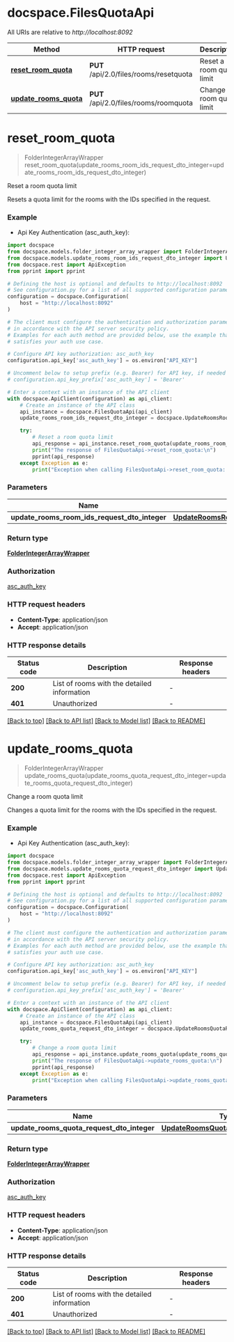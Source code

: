 # docspace.FilesQuotaApi

All URIs are relative to *http://localhost:8092*

Method | HTTP request | Description
------------- | ------------- | -------------
[**reset_room_quota**](FilesQuotaApi.md#reset_room_quota) | **PUT** /api/2.0/files/rooms/resetquota | Reset a room quota limit
[**update_rooms_quota**](FilesQuotaApi.md#update_rooms_quota) | **PUT** /api/2.0/files/rooms/roomquota | Change a room quota limit


# **reset_room_quota**
> FolderIntegerArrayWrapper reset_room_quota(update_rooms_room_ids_request_dto_integer=update_rooms_room_ids_request_dto_integer)

Reset a room quota limit

Resets a quota limit for the rooms with the IDs specified in the request.

### Example

* Api Key Authentication (asc_auth_key):

```python
import docspace
from docspace.models.folder_integer_array_wrapper import FolderIntegerArrayWrapper
from docspace.models.update_rooms_room_ids_request_dto_integer import UpdateRoomsRoomIdsRequestDtoInteger
from docspace.rest import ApiException
from pprint import pprint

# Defining the host is optional and defaults to http://localhost:8092
# See configuration.py for a list of all supported configuration parameters.
configuration = docspace.Configuration(
    host = "http://localhost:8092"
)

# The client must configure the authentication and authorization parameters
# in accordance with the API server security policy.
# Examples for each auth method are provided below, use the example that
# satisfies your auth use case.

# Configure API key authorization: asc_auth_key
configuration.api_key['asc_auth_key'] = os.environ["API_KEY"]

# Uncomment below to setup prefix (e.g. Bearer) for API key, if needed
# configuration.api_key_prefix['asc_auth_key'] = 'Bearer'

# Enter a context with an instance of the API client
with docspace.ApiClient(configuration) as api_client:
    # Create an instance of the API class
    api_instance = docspace.FilesQuotaApi(api_client)
    update_rooms_room_ids_request_dto_integer = docspace.UpdateRoomsRoomIdsRequestDtoInteger() # UpdateRoomsRoomIdsRequestDtoInteger |  (optional)

    try:
        # Reset a room quota limit
        api_response = api_instance.reset_room_quota(update_rooms_room_ids_request_dto_integer=update_rooms_room_ids_request_dto_integer)
        print("The response of FilesQuotaApi->reset_room_quota:\n")
        pprint(api_response)
    except Exception as e:
        print("Exception when calling FilesQuotaApi->reset_room_quota: %s\n" % e)
```



### Parameters


Name | Type | Description  | Notes
------------- | ------------- | ------------- | -------------
 **update_rooms_room_ids_request_dto_integer** | [**UpdateRoomsRoomIdsRequestDtoInteger**](UpdateRoomsRoomIdsRequestDtoInteger.md)|  | [optional] 

### Return type

[**FolderIntegerArrayWrapper**](FolderIntegerArrayWrapper.md)

### Authorization

[asc_auth_key](../README.md#asc_auth_key)

### HTTP request headers

 - **Content-Type**: application/json
 - **Accept**: application/json

### HTTP response details

| Status code | Description | Response headers |
|-------------|-------------|------------------|
**200** | List of rooms with the detailed information |  -  |
**401** | Unauthorized |  -  |

[[Back to top]](#) [[Back to API list]](../README.md#documentation-for-api-endpoints) [[Back to Model list]](../README.md#documentation-for-models) [[Back to README]](../README.md)

# **update_rooms_quota**
> FolderIntegerArrayWrapper update_rooms_quota(update_rooms_quota_request_dto_integer=update_rooms_quota_request_dto_integer)

Change a room quota limit

Changes a quota limit for the rooms with the IDs specified in the request.

### Example

* Api Key Authentication (asc_auth_key):

```python
import docspace
from docspace.models.folder_integer_array_wrapper import FolderIntegerArrayWrapper
from docspace.models.update_rooms_quota_request_dto_integer import UpdateRoomsQuotaRequestDtoInteger
from docspace.rest import ApiException
from pprint import pprint

# Defining the host is optional and defaults to http://localhost:8092
# See configuration.py for a list of all supported configuration parameters.
configuration = docspace.Configuration(
    host = "http://localhost:8092"
)

# The client must configure the authentication and authorization parameters
# in accordance with the API server security policy.
# Examples for each auth method are provided below, use the example that
# satisfies your auth use case.

# Configure API key authorization: asc_auth_key
configuration.api_key['asc_auth_key'] = os.environ["API_KEY"]

# Uncomment below to setup prefix (e.g. Bearer) for API key, if needed
# configuration.api_key_prefix['asc_auth_key'] = 'Bearer'

# Enter a context with an instance of the API client
with docspace.ApiClient(configuration) as api_client:
    # Create an instance of the API class
    api_instance = docspace.FilesQuotaApi(api_client)
    update_rooms_quota_request_dto_integer = docspace.UpdateRoomsQuotaRequestDtoInteger() # UpdateRoomsQuotaRequestDtoInteger |  (optional)

    try:
        # Change a room quota limit
        api_response = api_instance.update_rooms_quota(update_rooms_quota_request_dto_integer=update_rooms_quota_request_dto_integer)
        print("The response of FilesQuotaApi->update_rooms_quota:\n")
        pprint(api_response)
    except Exception as e:
        print("Exception when calling FilesQuotaApi->update_rooms_quota: %s\n" % e)
```



### Parameters


Name | Type | Description  | Notes
------------- | ------------- | ------------- | -------------
 **update_rooms_quota_request_dto_integer** | [**UpdateRoomsQuotaRequestDtoInteger**](UpdateRoomsQuotaRequestDtoInteger.md)|  | [optional] 

### Return type

[**FolderIntegerArrayWrapper**](FolderIntegerArrayWrapper.md)

### Authorization

[asc_auth_key](../README.md#asc_auth_key)

### HTTP request headers

 - **Content-Type**: application/json
 - **Accept**: application/json

### HTTP response details

| Status code | Description | Response headers |
|-------------|-------------|------------------|
**200** | List of rooms with the detailed information |  -  |
**401** | Unauthorized |  -  |

[[Back to top]](#) [[Back to API list]](../README.md#documentation-for-api-endpoints) [[Back to Model list]](../README.md#documentation-for-models) [[Back to README]](../README.md)

